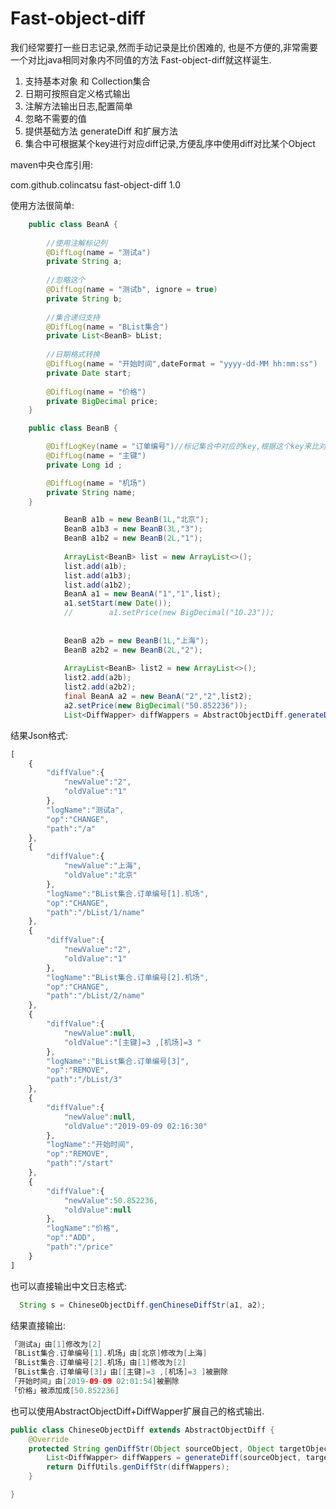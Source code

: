 # Fast-object-diff

我们经常要打一些日志记录,然而手动记录是比价困难的,
也是不方便的,非常需要一个对比java相同对象内不同值的方法
Fast-object-diff就这样诞生.

1. 支持基本对象 和 Collection集合
2. 日期可按照自定义格式输出
3. 注解方法输出日志,配置简单
4. 忽略不需要的值
5. 提供基础方法 generateDiff 和扩展方法
6. 集合中可根据某个key进行对应diff记录,方便乱序中使用diff对比某个Object

maven中央仓库引用:

<dependency>
  <groupId>com.github.colincatsu</groupId>
  <artifactId>fast-object-diff</artifactId>
  <version>1.0</version>
</dependency>


使用方法很简单:
```java
    public class BeanA {
    
        //使用注解标记列
        @DiffLog(name = "测试a")
        private String a;
    
        //忽略这个
        @DiffLog(name = "测试b", ignore = true)
        private String b;
        
        //集合递归支持
        @DiffLog(name = "BList集合")
        private List<BeanB> bList;
    
        //日期格式转换
        @DiffLog(name = "开始时间",dateFormat = "yyyy-dd-MM hh:mm:ss")
        private Date start;
    
        @DiffLog(name = "价格")
        private BigDecimal price;
    }

```
```java
    public class BeanB {

        @DiffLogKey(name = "订单编号")//标记集合中对应的key,根据这个key来比对输出
        @DiffLog(name = "主键")
        private Long id ;

        @DiffLog(name = "机场")
        private String name;
    }

```


```java
            BeanB a1b = new BeanB(1L,"北京");
            BeanB a1b3 = new BeanB(3L,"3");
            BeanB a1b2 = new BeanB(2L,"1");
    
            ArrayList<BeanB> list = new ArrayList<>();
            list.add(a1b);
            list.add(a1b3);
            list.add(a1b2);
            BeanA a1 = new BeanA("1","1",list);
            a1.setStart(new Date());
            //        a1.setPrice(new BigDecimal("10.23"));
    
    
            BeanB a2b = new BeanB(1L,"上海");
            BeanB a2b2 = new BeanB(2L,"2");
    
            ArrayList<BeanB> list2 = new ArrayList<>();
            list2.add(a2b);
            list2.add(a2b2);
            final BeanA a2 = new BeanA("2","2",list2);
            a2.setPrice(new BigDecimal("50.852236"));
            List<DiffWapper> diffWappers = AbstractObjectDiff.generateDiff(a1, a2);


```

结果Json格式:
```javascript
[
    {
        "diffValue":{
            "newValue":"2",
            "oldValue":"1"
        },
        "logName":"测试a",
        "op":"CHANGE",
        "path":"/a"
    },
    {
        "diffValue":{
            "newValue":"上海",
            "oldValue":"北京"
        },
        "logName":"BList集合.订单编号[1].机场",
        "op":"CHANGE",
        "path":"/bList/1/name"
    },
    {
        "diffValue":{
            "newValue":"2",
            "oldValue":"1"
        },
        "logName":"BList集合.订单编号[2].机场",
        "op":"CHANGE",
        "path":"/bList/2/name"
    },
    {
        "diffValue":{
            "newValue":null,
            "oldValue":"[主键]=3 ,[机场]=3 "
        },
        "logName":"BList集合.订单编号[3]",
        "op":"REMOVE",
        "path":"/bList/3"
    },
    {
        "diffValue":{
            "newValue":null,
            "oldValue":"2019-09-09 02:16:30"
        },
        "logName":"开始时间",
        "op":"REMOVE",
        "path":"/start"
    },
    {
        "diffValue":{
            "newValue":50.852236,
            "oldValue":null
        },
        "logName":"价格",
        "op":"ADD",
        "path":"/price"
    }
]
```

也可以直接输出中文日志格式:
```java
  String s = ChineseObjectDiff.genChineseDiffStr(a1, a2);

```
结果直接输出:
```java
「测试a」由[1]修改为[2]
「BList集合.订单编号[1].机场」由[北京]修改为[上海]
「BList集合.订单编号[2].机场」由[1]修改为[2]
「BList集合.订单编号[3]」由[[主键]=3 ,[机场]=3 ]被删除
「开始时间」由[2019-09-09 02:01:54]被删除
「价格」被添加成[50.852236]
```

也可以使用AbstractObjectDiff+DiffWapper扩展自己的格式输出.
```java
public class ChineseObjectDiff extends AbstractObjectDiff {
    @Override
    protected String genDiffStr(Object sourceObject, Object targetObject) throws Exception {
        List<DiffWapper> diffWappers = generateDiff(sourceObject, targetObject);
        return DiffUtils.genDiffStr(diffWappers);
    }

}

```
